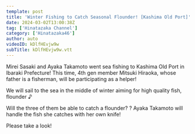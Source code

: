 ```yaml
---
template: post
title: 'Winter Fishing to Catch Seasonal Flounder! [Kashima Old Port]'
date: 2024-03-02T13:00:38Z
tag: ['Hinatazaka Channel']
category: ['Hinatazaka46']
author: auto 
videoID: kDlfHEvjw9w
subTitle: kDlfHEvjw9w.vtt
---
```

Mirei Sasaki and Ayaka Takamoto went sea fishing to Kashima Old Port in Ibaraki Prefecture! This time, 4th gen member Mitsuki Hiraoka, whose father is a fisherman, will be participating as a helper!

We will sail to the sea in the middle of winter aiming for high quality fish, flounder ♪

Will the three of them be able to catch a flounder? ?
Ayaka Takamoto will handle the fish she catches with her own knife!

Please take a look!

